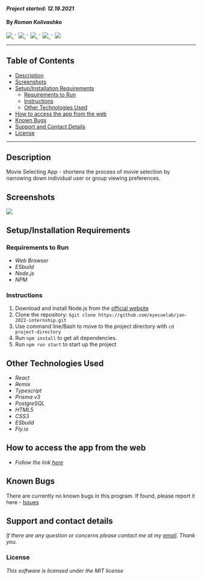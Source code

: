 #### _Project started: 12.19.2021_

#### By _**Roman Kolivashko**_

<html>
<!-- Project Shields -->
    <p align="left">
        <a href="https://github.com/eyecuelab/jan-2022-internship">
            <img src="https://img.shields.io/github/repo-size/eyecuelab/jan-2022-internship?style=plastic">
        </a>
		  ¨
        <a href="https://github.com/eyecuelab/jan-2022-internship/commits/main">
            <img src="https://img.shields.io/github/last-commit/eyecuelab/jan-2022-internship?color=yellow&style=plastic">
        </a>
        ¨
        <a href="https://github.com/eyecuelab/jan-2022-internship/stargazers">
            <img src="https://img.shields.io/github/stars/eyecuelab/jan-2022-internship?color=yellow&style=plastic">
        </a>
        ¨
        <a href="https://github.com/eyecuelab/jan-2022-internship/issues">
           <img src="https://img.shields.io/github/issues/eyecuelab/jan-2022-internship?color=yellow&style=plastic">
        </a>
        ¨
        <a href="https://linkedin.com/in/rkolivashko">
            <img src="https://img.shields.io/badge/-LinkedIn-black.svg?style=plastic&logo=linkedin&colorB=2867B2">
        </a>
    </p> 
</html>

---
## Table of Contents
* [Description](#description)
* [Screenshots](#screenshots)
* [Setup/Installation Requirements](#installation-requirements)
    - [Requirements to Run](#requirements-to-run)
    - [Instructions](#instructions)
    - [Other Technologies Used](#other-technologies-used)
* [How to access the app from the web](#web-access)
* [Known Bugs](#known-bugs)
* [Support and Contact Details](#support-and-contact-details)
* [License](#license)
---
## Description <a id="description"></a>
Movie Selecting App - shortens the process of movie selection by narrowing down individual user or group viewing preferences.

## Screenshots <a id="screenshots"></a>
![](./docs/movie.gif)
## Setup/Installation Requirements <a id="installation-requirements"></a>

### Requirements to Run <a id="requirements-to-run"></a>
* _Web Browser_
* _ESbuild_
* _Node.js_
* _NPM_

### Instructions <a id="instructions"></a>

1. Download and install Node.js from the [official website](https://nodejs.org/en/download/)
2. Clone the repository: `$git clone https://github.com/eyecuelab/jan-2022-internship.git`
3. Use command line/Bash to move to the project directory with `cd project-directory`
4. Run `npm install` to get all dependencies. 
5. Run `npm run start` to start up the project


## Other Technologies Used <a id="other-technologies-used"></a>

* _React_
* _Remix_
* _Typescript_
* _Prisma v3_
* _PostgreSQL_
* _HTML5_
* _CSS3_
* _ESbuild_
* _Fly.io_



## How to access the app from the web <a id="web-access"></a>
* _Follow the link [here](https://still-darkness-1691.fly.dev/)_ 

## Known Bugs <a id="known-bugs"></a>

There are currently no known bugs in this program.
If found, please report it here - [Issues](https://github.com/eyecuelab/jan-2022-internship/issues)

## Support and contact details <a id="support-and-contact-details"></a>

_If there are any question or concerns please contact me at my [email](mailto:rkolivashko@gmail.com). Thank you._



### License <a id="license"></a>

*This software is licensed under the MIT license*